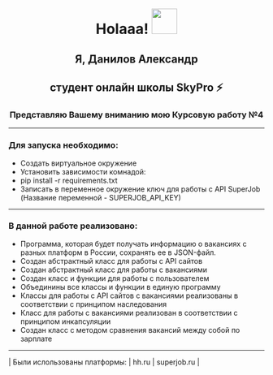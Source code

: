 <h1 align="center">Holaaa! <img src="https://media.giphy.com/media/hvRJCLFzcasrR4ia7z/giphy.gif" width="50"></h1>

<h2 align="center">Я, Данилов Александр</h2>
<h2 align="center">студент онлайн школы SkyPro ⚡</h2>
<h3 align="center">Представляю Вашему вниманию мою Курсовую работу №4</h3>

***

<h3>Для запуска необходимо:</h3>

- Cоздать виртуальное окружение
- Установить зависимости комнадой:
- pip install -r requirements.txt
- Записать в переменное окружение ключ для работы с API SuperJob (Название переменной - SUPERJOB_API_KEY)

***

<h3>В данной работе реализовано:</h3>

- Программа, которая будет получать информацию о вакансиях с разных платформ в России, сохранять ее в JSON-файл.
- Создан абстрактный класс для работы с API сайтов
- Создан абстрактный класс для работы с вакансиями
- Создан класс и функции для работы с пользователем
- Объединины все классы и функции в единую программу
- Классы для работы с API сайтов с вакансиями реализованы в соответствии с принципом наследования
- Класс для работы с вакансиями реализован в соответствии с принципом инкапсуляции
- Создан класс с методом сравнения вакансий между собой по зарплате

***

| Были ислользованы платформы: | hh.ru | superjob.ru |
